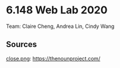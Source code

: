 # 6.148 Web Lab 2020
Team: Claire Cheng, Andrea Lin, Cindy Wang

## Sources

[close.png](client/src/components/data/close.png): https://thenounproject.com/
